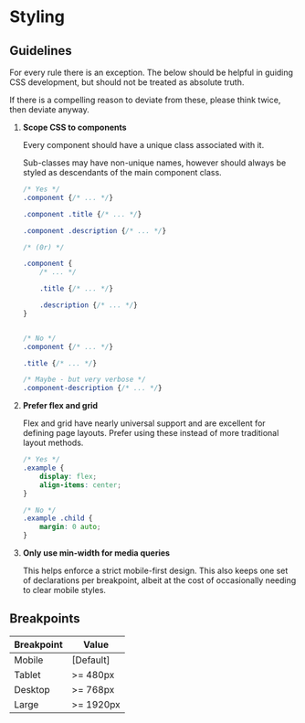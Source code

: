 # Styling

## Guidelines

For every rule there is an exception. The below should be helpful in guiding CSS
development, but should not be treated as absolute truth.

If there is a compelling reason to deviate from these, please think twice, then
deviate anyway.

1. **Scope CSS to components**

    Every component should have a unique class associated with it. 
    
    Sub-classes may have non-unique names, however should always be styled as
    descendants of the main component class.

    ```scss
    /* Yes */
    .component {/* ... */}

    .component .title {/* ... */}

    .component .description {/* ... */}
    
    /* (0r) */

    .component {
        /* ... */ 

        .title {/* ... */}

        .description {/* ... */}
    }


    /* No */
    .component {/* ... */}

    .title {/* ... */}

    /* Maybe - but very verbose */
    .component-description {/* ... */}
    ```

2. **Prefer flex and grid**

    Flex and grid have nearly universal support and are excellent for defining
    page layouts. Prefer using these instead of more traditional layout methods.

    ```css
    /* Yes */
    .example {
        display: flex;
        align-items: center;
    }

    /* No */
    .example .child {
        margin: 0 auto;
    }
    ```

3. **Only use min-width for media queries**

    This helps enforce a strict mobile-first design. This also keeps one set of
    declarations per breakpoint, albeit at the cost of occasionally needing to
    clear mobile styles.


## Breakpoints


| **Breakpoint** | **Value** |
|----------------|-----------|
| Mobile         | [Default] |
| Tablet         | >= 480px  |
| Desktop        | >= 768px  |
| Large          | >= 1920px |